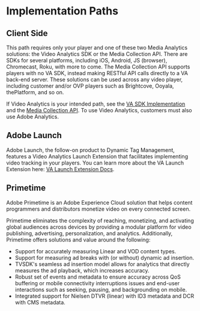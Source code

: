 # Implementation Paths

## Client Side

This path requires only your player and one of these two Media Analytics solutions: the Video Analytics SDK or the Media Collection API. There are SDKs for several platforms, including iOS, Android, JS (browser), Chromecast, Roku, with more to come. The Media Collection API supports players with no VA SDK, instead making RESTful API calls directly to a VA back-end server. These solutions can be used across any video player, including customer and/or OVP players such as Brightcove, Ooyala, thePlatform, and so on. 

If Video Analytics is your intended path, see the [VA SDK Implementation]() and the [Media Collection API](). To use Video Analytics, customers must also use Adobe Analytics. 

## Adobe Launch

Adobe Launch, the follow-on product to Dynamic Tag Management, features a Video Analytics Launch Extension that facilitates implementing video tracking in your players. You can learn more about the VA Launch Extension here: [VA Launch Extension Docs](https://docs.adobelaunch.com/extension-reference/adobe-analytics-for-video-extension).

## Primetime

Adobe Primetime is an Adobe Experience Cloud solution that helps content programmers and distributors monetize video on every connected screen.

Primetime eliminates the complexity of reaching, monetizing, and activating global audiences across devices by providing a modular platform for video publishing, advertising, personalization, and analytics. Additionally, Primetime offers solutions and value around the following: 

* Support for accurately measuring Linear and VOD content types. 
* Support for measuring ad breaks with (or without) dynamic ad insertion. 
* TVSDK's seamless ad insertion model allows for analytics that directly measures the ad playback, which increases accuracy. 
* Robust set of events and metadata to ensure accuracy across QoS buffering or mobile connectivity interruptions issues and end-user interactions such as seeking, pausing, and backgrounding on mobile. 
* Integrated support for Nielsen DTVR (linear) with ID3 metadata and DCR with CMS metadata. 
